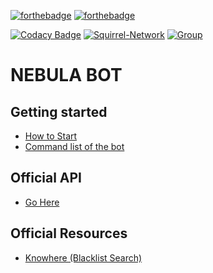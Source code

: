 [![forthebadge](https://forthebadge.com/images/badges/made-with-python.svg)](https://www.python.org/) [![forthebadge](https://forthebadge.com/images/badges/open-source.svg)](https://en.wikipedia.org/wiki/Open_source) 

[![Codacy Badge](https://app.codacy.com/project/badge/Grade/7d29dde165294d3283f92ec8f8638369)](https://www.codacy.com/gh/Squirrel-Network/nebula8/dashboard?utm_source=github.com&amp;utm_medium=referral&amp;utm_content=Squirrel-Network/nebula8&amp;utm_campaign=Badge_Grade) [![Squirrel-Network](https://circleci.com/gh/Squirrel-Network/nebula.svg?style=shield)](https://app.circleci.com/pipelines/github/Squirrel-Network/nebula8) [![Group](https://img.shields.io/badge/Group-SquirrelNetwork-blue)](https://t.me/squirrelnetwork)
# NEBULA BOT

## Getting started

- <a href="https://github.com/Squirrel-Network/nebula8/wiki/How-To-start">How to Start</a>
- <a href="https://github.com/Squirrel-Network/nebula8/wiki/Command-List">Command list of the bot</a>

## Official API
- <a href="https://github.com/Squirrel-Network/api_nebula">Go Here</a>

## Official Resources
- <a href="https://squirrel-network.online/knowhere/">Knowhere (Blacklist Search)</a>